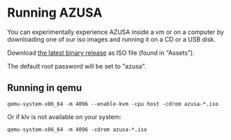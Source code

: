 # Running AZUSA

You can experimentally experience AZUSA inside a vm or on a computer by downloading one of our iso images and running it on a CD or a USB disk.

Download [the latest binary release](https://github.com/AzusaOS/azusa-run/releases) as ISO file (found in "Assets").

The default root password will be set to "azusa".

## Running in qemu

	qemu-system-x86_64 -m 4096 --enable-kvm -cpu host -cdrom azusa-*.iso

Or if klv is not available on your system:

	qemu-system-x86_64 -m 4096 -cdrom azusa-*.iso
